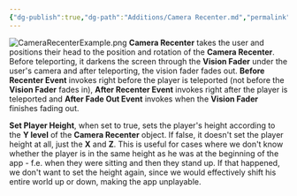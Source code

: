 ```yaml
---
{"dg-publish":true,"dg-path":"Additions/Camera Recenter.md","permalink":"/additions/camera-recenter/","noteIcon":""}
---
```


![CameraRecenterExample.png](/img/user/img/Examples/CameraRecenterExample.png)
**Camera Recenter** takes the user and positions their head to the position and rotation of the **Camera Recenter**. Before teleporting, it darkens the screen through the **Vision Fader** under the user's camera and after teleporting, the vision fader fades out. **Before Recenter Event** invokes right before the player is teleported (not before the **Vision Fader** fades in), **After Recenter Event** invokes right after the player is teleported and **After Fade Out Event** invokes when the **Vision Fader** finishes fading out.



**Set Player Height**, when set to true, sets the player's height according to the **Y level** of the **Camera Recenter** object. If false, it doesn't set the player height at all, just the **X** and **Z**. This is useful for cases where we don't know whether the player is in the same height as he was at the beginning of the app - f.e. when they were sitting and then they stand up. If that happened, we don't want to set the height again, since we would effectively shift his entire world up or down, making the app unplayable.